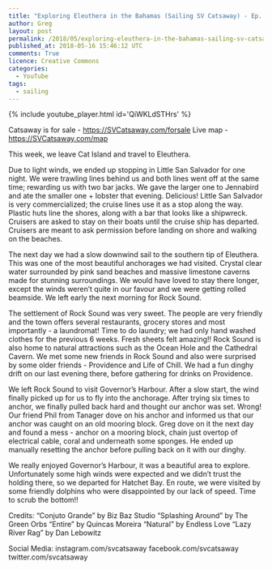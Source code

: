 ```yaml
---
title: "Exploring Eleuthera in the Bahamas (Sailing SV Catsaway) - Ep. 33"
author: Greg
layout: post
permalink: /2018/05/exploring-eleuthera-in-the-bahamas-sailing-sv-catsaway-ep-33
published_at: 2018-05-16 15:46:12 UTC
comments: True
licence: Creative Commons
categories:
  - YouTube
tags:
  - sailing
---
```


{% include youtube_player.html id='QiWKLdSTHrs' %}

Catsaway is for sale - https://SVCatsaway.com/forsale
Live map - https://SVCatsaway.com/map

This week, we leave Cat Island and travel to Eleuthera.

Due to light winds, we ended up stopping in Little San Salvador for one night.  We were trawling lines behind us and both lines went off at the same time; rewarding us with two bar jacks.  We gave the larger one to Jennabird and ate the smaller one + lobster that evening.  Delicious!  Little San Salvador is very commercialized; the cruise lines use it as a stop along the way.  Plastic huts line the shores, along with a bar that looks like a shipwreck.  Cruisers are asked to stay on their boats until the cruise ship has departed.  Cruisers are meant to ask permission before landing on shore and walking on the beaches.

The next day we had a slow downwind sail to the southern tip of Eleuthera.  This was one of the most beautiful anchorages we had visited.  Crystal clear water surrounded by pink sand beaches and massive limestone caverns made for stunning surroundings.  We would have loved to stay there longer, except the winds weren’t quite in our favour and we were getting rolled beamside.  We left early the next morning for Rock Sound.

The settlement of Rock Sound was very sweet.  The people are very friendly and the town offers several restaurants, grocery stores and most importantly - a laundromat!  Time to do laundry; we had only hand washed clothes for the previous 6 weeks.  Fresh sheets felt amazing!!  Rock Sound is also home to natural attractions such as the Ocean Hole and the Cathedral Cavern.  We met some new friends in Rock Sound and also were surprised by some older friends - Providence and Life of Chill.  We had a fun dinghy drift on our last evening there, before gathering for drinks on Providence.

We left Rock Sound to visit Governor’s Harbour.   After a slow start, the wind finally picked up for us to fly into the anchorage.  After trying six times to anchor, we finally pulled back hard and thought our anchor was set.  Wrong!  Our friend Phil from Tanager dove on his anchor and informed us that our anchor was caught on an old mooring block.  Greg dove on it the next day and found a mess - anchor on a mooring block, chain just overtop of electrical cable, coral and underneath some sponges.  He ended up manually resetting the anchor before pulling back on it with our dinghy.  

We really enjoyed Governor’s Harbour, it was a beautiful area to explore.  Unfortunately some high winds were expected and we didn’t trust the holding there, so we departed for Hatchet Bay.  En route, we were visited by some friendly dolphins who were disappointed by our lack of speed.  Time to scrub the bottom!!

Credits:
“Conjuto Grande” by Biz Baz Studio
“Splashing Around” by The Green Orbs
“Entire” by Quincas Moreira
“Natural” by Endless Love
“Lazy River Rag” by Dan Lebowitz

Social Media:
instagram.com/svcatsaway
facebook.com/svcatsaway
twitter.com/svcatsaway


